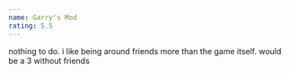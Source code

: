 ```yaml
---
name: Garry's Mod
rating: 5.5
---
```


nothing to do. i like being around friends more than the game itself. would be a 3 without friends
